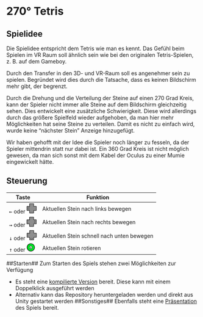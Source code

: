 # 270° Tetris #
## Spielidee ##
Die Spielidee entspricht dem Tetris wie man es kennt. Das Gefühl beim Spielen im VR Raum soll ähnlich sein wie bei den originalen Tetris-Spielen, z. B. auf dem Gameboy. 

Durch den Transfer in den 3D- und VR-Raum soll es angenehmer sein zu spielen. Begründet wird dies durch die Tatsache, dass es keinen Bildschirm mehr gibt, der begrenzt. 

Durch die Drehung und die Verteilung der Steine auf einen 270 Grad Kreis, kann der Spieler nicht immer alle Steine auf dem Bildschirm gleichzeitig sehen. Dies entwickelt eine zusätzliche Schwierigkeit. Diese wird allerdings durch das größere Spielfeld wieder aufgehoben, da man hier mehr Möglichkeiten hat seine Steine zu verteilen. 
Damit es nicht zu einfach wird, wurde keine “nächster Stein” Anzeige hinzugefügt. 

Wir haben gehofft mit der Idee die Spieler noch länger zu fesseln, da der Spieler mittendrin statt nur dabei ist. Ein 360 Grad Kreis ist nicht möglich gewesen, da man sich sonst mit dem Kabel der Oculus zu einer Mumie eingewickelt hätte. 
## Steuerung ##
Taste|Funktion
-----|------------
<kbd>←</kbd> oder ![xbox links](https://github.com/dschoeneborn/270Tetris/blob/misc/controlls/links-xbox.bmp)|Aktuellen Stein nach links bewegen
<kbd>→</kbd> oder ![xbox rechts](https://github.com/dschoeneborn/270Tetris/blob/misc/controlls/rechts-xbox.bmp)|Aktuellen Stein nach rechts bewegen
<kbd>↓</kbd> oder ![xbox runter](https://github.com/dschoeneborn/270Tetris/blob/misc/controlls/runter-xbox.bmp)|Aktuellen Stein schnell nach unten bewegen
<kbd>↑</kbd> oder ![xbox A](https://github.com/dschoeneborn/270Tetris/blob/misc/controlls/a.bmp) |Aktuellen Stein rotieren
##Starten##
Zum Starten des Spiels stehen zwei Möglichkeiten zur Verfügung
* Es steht eine [kompilierte Version](https://github.com/dschoeneborn/270Tetris/raw/misc/Tetris.zip) bereit. Diese kann mit einem Doppelklick ausgeführt werden
* Alternativ kann das Repository heruntergeladen werden und direkt aus Unity gestartet werden
##Sonstiges##
Ebenfalls steht eine [Präsentation](https://github.com/dschoeneborn/270Tetris/raw/misc/270Tetris.pptx) des Spiels bereit.
